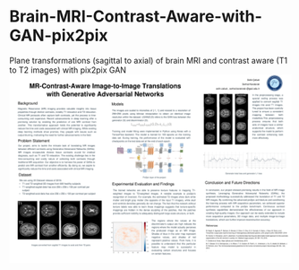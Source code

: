 # Brain-MRI-Contrast-Aware-with-GAN-pix2pix

Plane transformations (sagittal to axial) of brain MRI and contrast aware (T1 to T2 images) with pix2pix GAN
![Project Poster](https://github.com/11serhat11/Brain-MRI-Contrast-Aware-with-GAN-pix2pix/blob/main/Project%20Poster-1.png)
